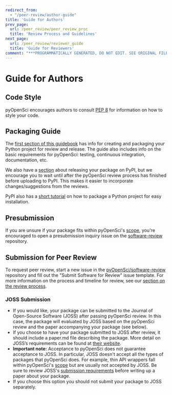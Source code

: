 ```yaml
---
redirect_from:
  - "/peer-review/author-guide"
title: 'Guide for Authors'
prev_page:
  url: /peer_review/peer_review_proc
  title: 'Review Process and Guidelines'
next_page:
  url: /peer_review/reviewer_guide
  title: 'Guide for Reviewers'
comment: "***PROGRAMMATICALLY GENERATED, DO NOT EDIT. SEE ORIGINAL FILES IN /content***"
---
```

# Guide for Authors

## Code Style

pyOpenSci encourages authors to consult [PEP 8](https://www.python.org/dev/peps/pep-0008/) for information on how to style your code.

## Packaging Guide

The [first section of this guidebook](../packaging/packaging_guide) has info for creating and packaging your Python project for review and release. The guide also includes info on the basic requirements for pyOpenSci: testing, continuous integration, documentation, etc.

We also have a [section](../maintenance/release) about releasing your package on PyPI, but we encourage you to wait until after the pyOpenSci review process has finished before uploading to PyPI. This makes it easier to incorporate changes/suggestions from the reviews.

PyPI also has a [short tutorial](https://packaging.python.org/tutorials/packaging-projects/) on how to package a Python project for easy installation.

## Presubmission
If you are unsure if your package fits within pyOpenSci's [scope](aims_scope), you're encouraged to open a presubmission inquiry issue on the [software-review](https://github.com/pyOpenSci/software-review) repository.

## Submission for Peer Review
To request peer review, start a new issue in the [pyOpenSci/software-review](https://github.com/pyOpenSci/software-review) repository and fill out the "Submit Software for Review" issue template. For more information on the process and timeline for review, see our [section on the review process](peer_review_proc).

### JOSS Submission
- If you would like, your package can be submitted to the Journal of Open-Source Software (JOSS) after passing pyOpenSci review. In this case, the package will evaluated by JOSS based on the pyOpenSci review and the paper accompanying your package (see below).
- If you choose to have your package submitted to JOSS after review, it should include a paper.md file describing the package. More detail on JOSS’s requirements can be found at [their website](https://joss.readthedocs.io/en/latest/submitting.html#what-should-my-paper-contain).
- **Important note:** Acceptance to pyOpenSci does not guarantee acceptance to JOSS. In particular, JOSS doesn't accept all the types of packages that pyOpenSci does. For example, thin API wrappers fall within pyOpenSci's [scope](aims_scope) but are usually not accepted by JOSS. Be sure to review JOSS's [submission requirements](https://joss.readthedocs.io/en/latest/submitting.html#submission-requirements) before writing up a paper about your package.
- If you choose this option you should not submit your package to JOSS separately.
